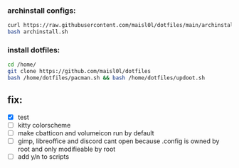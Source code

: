 ### archinstall configs:
```sh
curl https://raw.githubusercontent.com/maisl0l/dotfiles/main/archinstall.sh --output archinstall.sh
bash archinstall.sh
```

### install dotfiles:
```sh
cd /home/
git clone https://github.com/maisl0l/dotfiles
bash /home/dotfiles/pacman.sh && bash /home/dotfiles/updoot.sh
```
## fix:

- [x] test
- [ ] kitty colorscheme
- [ ] make cbatticon and volumeicon run by default
- [ ] gimp, libreoffice and discord cant open because .config is owned by root and only modifieable by root 
- [ ] add y/n to scripts
